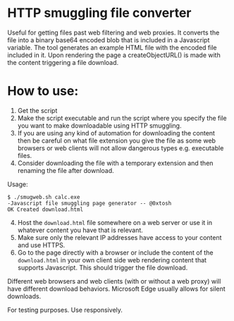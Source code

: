 # HTTP smuggling file converter

Useful for getting files past web filtering and web proxies. It converts the file into a binary base64 encoded blob that is included in a Javascript variable. The tool generates an example HTML file with the encoded file included in it. Upon rendering the page a createObjectURL() is made with the content triggering a file download.

# How to use:
1. Get the script
2. Make the script executable and run the script where you specify the file you want to make downloadable using HTTP smuggling.
3. If you are using any kind of automation for downloading the content then be careful on what file extension you give the file as some web browsers or web clients will not allow dangerous types e.g. executable files.
4. Consider downloading the file with a temporary extension and then renaming the file after download.

Usage:
```
$ ./smugweb.sh calc.exe
-Javascript file smuggling page generator -- @0xtosh
OK Created download.html
```
4. Host the ```download.html``` file somewhere on a web server or use it in whatever content you have that is relevant.
5. Make sure only the relevant IP addresses have access to your content and use HTTPS.
6. Go to the page directly with a browser or include the content of the ```download.html``` in your own client side web rendering content that supports Javascript. This should trigger the file download.

Different web browsers and web clients (with or without a web proxy) will have different download behaviors. Microsoft Edge usually allows for silent downloads.

For testing purposes. Use responsively.
